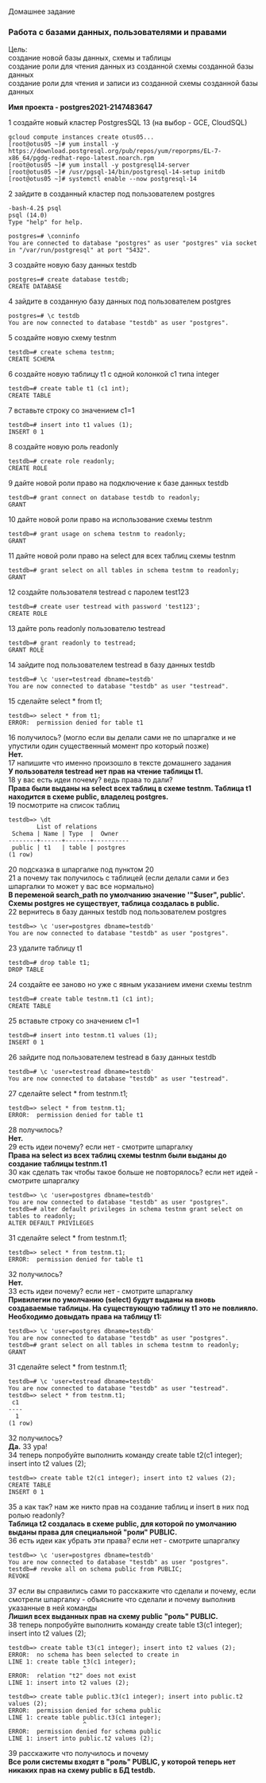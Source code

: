 Домашнее задание
### Работа с базами данных, пользователями и правами

Цель:  
создание новой базы данных, схемы и таблицы  
создание роли для чтения данных из созданной схемы созданной базы данных  
создание роли для чтения и записи из созданной схемы созданной базы данных  

<b>Имя проекта - postgres2021-2147483647</b>

1 создайте новый кластер PostgresSQL 13 (на выбор - GCE, CloudSQL)
```console
gcloud compute instances create otus05...
[root@otus05 ~]# yum install -y https://download.postgresql.org/pub/repos/yum/reporpms/EL-7-x86_64/pgdg-redhat-repo-latest.noarch.rpm
[root@otus05 ~]# yum install -y postgresql14-server
[root@otus05 ~]# /usr/pgsql-14/bin/postgresql-14-setup initdb
[root@otus05 ~]# systemctl enable --now postgresql-14
```
2 зайдите в созданный кластер под пользователем postgres
```console
-bash-4.2$ psql 
psql (14.0)
Type "help" for help.

postgres=# \conninfo 
You are connected to database "postgres" as user "postgres" via socket in "/var/run/postgresql" at port "5432".
```
3 создайте новую базу данных testdb
```console
postgres=# create database testdb;
CREATE DATABASE
```
4 зайдите в созданную базу данных под пользователем postgres
```console
postgres=# \c testdb 
You are now connected to database "testdb" as user "postgres".
```
5 создайте новую схему testnm
```console
testdb=# create schema testnm;
CREATE SCHEMA
```
6 создайте новую таблицу t1 с одной колонкой c1 типа integer
```console
testdb=# create table t1 (c1 int);
CREATE TABLE
```
7 вставьте строку со значением c1=1
```console
testdb=# insert into t1 values (1);
INSERT 0 1
```
8 создайте новую роль readonly
```console
testdb=# create role readonly;
CREATE ROLE
```
9 дайте новой роли право на подключение к базе данных testdb
```console
testdb=# grant connect on database testdb to readonly;
GRANT
```
10 дайте новой роли право на использование схемы testnm
```console
testdb=# grant usage on schema testnm to readonly;
GRANT
```
11 дайте новой роли право на select для всех таблиц схемы testnm
```console
testdb=# grant select on all tables in schema testnm to readonly;
GRANT
```
12 создайте пользователя testread с паролем test123
```console
testdb=# create user testread with password 'test123';
CREATE ROLE
```
13 дайте роль readonly пользователю testread
```console
testdb=# grant readonly to testread;
GRANT ROLE
```
14 зайдите под пользователем testread в базу данных testdb
```console
testdb=# \c 'user=testread dbname=testdb'
You are now connected to database "testdb" as user "testread".
```
15 сделайте select * from t1;
```console
testdb=> select * from t1;
ERROR:  permission denied for table t1
```
16 получилось? (могло если вы делали сами не по шпаргалке и не упустили один существенный момент про который позже)  
<b>Нет.</b>  
17 напишите что именно произошло в тексте домашнего задания  
<b>У пользователя testread нет прав на чтение таблицы t1.</b>  
18 у вас есть идеи почему? ведь права то дали?  
<b>Права были выданы на select всех таблиц в схеме testnm. Таблица t1 находится в схеме public, владелец postgres.</b>  
19 посмотрите на список таблиц
```console
testdb=> \dt
        List of relations
 Schema | Name | Type  |  Owner   
--------+------+-------+----------
 public | t1   | table | postgres
(1 row)
```
20 подсказка в шпаргалке под пунктом 20  
21 а почему так получилось с таблицей (если делали сами и без шпаргалки то может у вас все нормально)  
<b>В переменой search_path по умолчанию значение '"$user", public'. Схемы postgres не существует, таблица создалась в public.</b>  
22 вернитесь в базу данных testdb под пользователем postgres
```console
testdb=> \c 'user=postgres dbname=testdb'
You are now connected to database "testdb" as user "postgres".
```
23 удалите таблицу t1
```console
testdb=# drop table t1;
DROP TABLE
```
24 создайте ее заново но уже с явным указанием имени схемы testnm
```console
testdb=# create table testnm.t1 (c1 int);
CREATE TABLE
```
25 вставьте строку со значением c1=1
```console
testdb=# insert into testnm.t1 values (1);
INSERT 0 1
```
26 зайдите под пользователем testread в базу данных testdb
```console
testdb=# \c 'user=testread dbname=testdb'
You are now connected to database "testdb" as user "testread".
```
27 сделайте select * from testnm.t1;
```console
testdb=> select * from testnm.t1;
ERROR:  permission denied for table t1
```
28 получилось?  
<b>Нет.</b>  
29 есть идеи почему? если нет - смотрите шпаргалку  
<b>Права на select из всех таблиц схемы testnm были выданы до создание таблицы testnm.t1</b>  
30 как сделать так чтобы такое больше не повторялось? если нет идей - смотрите шпаргалку  
```console
testdb=> \c 'user=postgres dbname=testdb'
You are now connected to database "testdb" as user "postgres".
testdb=# alter default privileges in schema testnm grant select on tables to readonly;
ALTER DEFAULT PRIVILEGES
```
31 сделайте select * from testnm.t1;
```console
testdb=> select * from testnm.t1;
ERROR:  permission denied for table t1
```
32 получилось?  
<b>Нет.</b>  
33 есть идеи почему? если нет - смотрите шпаргалку  
<b>Привилегии по умолчанию (select) будут выданы на вновь создаваемые таблицы. На существующую таблицу t1 это не повлияло. Необходимо довыдать права на таблицу t1:</b>  
```console
testdb=> \c 'user=postgres dbname=testdb'
You are now connected to database "testdb" as user "postgres".
testdb=# grant select on all tables in schema testnm to readonly;
GRANT
```
31 сделайте select * from testnm.t1;
```console
testdb=# \c 'user=testread dbname=testdb'
You are now connected to database "testdb" as user "testread".
testdb=> select * from testnm.t1;
 c1 
----
  1
(1 row)

```
32 получилось?  
<b>Да.</b>
33 ура!  
34 теперь попробуйте выполнить команду create table t2(c1 integer); insert into t2 values (2);
```console
testdb=> create table t2(c1 integer); insert into t2 values (2);
CREATE TABLE
INSERT 0 1
```
35 а как так? нам же никто прав на создание таблиц и insert в них под ролью readonly?  
<b>Таблица t2 создалась в схеме public, для которой по умолчанию выданы права для специальной "роли" PUBLIC.</b>  
36 есть идеи как убрать эти права? если нет - смотрите шпаргалку  
```console
testdb=> \c 'user=postgres dbname=testdb'
You are now connected to database "testdb" as user "postgres".
testdb=# revoke all on schema public from PUBLIC;
REVOKE
```
37 если вы справились сами то расскажите что сделали и почему, если смотрели шпаргалку - объясните что сделали и почему выполнив указанные в ней команды  
<b>Лишил всех выданных прав на схему public "роль" PUBLIC.</b>  
38 теперь попробуйте выполнить команду create table t3(c1 integer); insert into t2 values (2);
```console
testdb=> create table t3(c1 integer); insert into t2 values (2);
ERROR:  no schema has been selected to create in
LINE 1: create table t3(c1 integer);
                     ^
ERROR:  relation "t2" does not exist
LINE 1: insert into t2 values (2);

testdb=> create table public.t3(c1 integer); insert into public.t2 values (2);
ERROR:  permission denied for schema public
LINE 1: create table public.t3(c1 integer);
                     ^
ERROR:  permission denied for schema public
LINE 1: insert into public.t2 values (2);
```
39 расскажите что получилось и почему  
<b>Все роли системы входят в "роль" PUBLIC, у которой теперь нет никаких прав на схему public в БД testdb.</b>  
